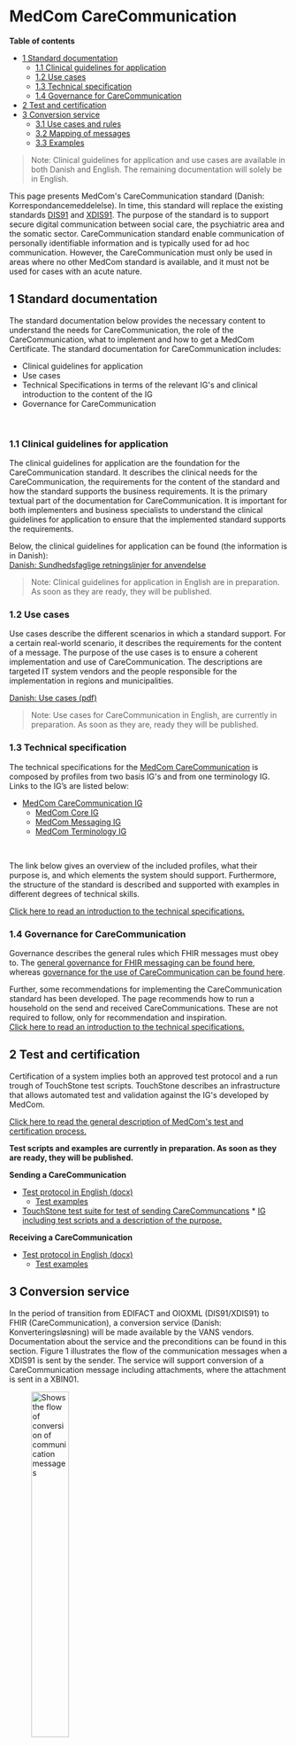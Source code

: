 # MedCom CareCommunication

**Table of contents**
* [1 Standard documentation](#1-standard-documentation)
  * [1.1 Clinical guidelines for application](#11-clinical-guidelines-for-application)
  * [1.2 Use cases](#12-use-cases)
  * [1.3 Technical specification](#13-technical-specification)
  * [1.4 Governance for CareCommunication](#14-governance-for-carecommunication)
* [2 Test and certification](#2-test-and-certification)
* [3 Conversion service](#3-conversion-service)
  * [3.1 Use cases and rules](#31-use-cases-and-rules)
  * [3.2 Mapping of messages](#32-mapping-of-messages)
  * [3.3 Examples](#33-examples)

> Note: Clinical guidelines for application and use cases are available in both Danish and English. The remaining documentation will solely be in English.

This page presents MedCom's CareCommunication standard (Danish: Korrespondancemeddelelse). In time, this standard will replace the existing standards <a href="https://svn.medcom.dk/svn/releases/Standarder/Den%20gode%20korrespondance/EDI/Dokumentation/" target="_blank">DIS91</a> and <a href="https://svn.medcom.dk/svn/releases/Standarder/Den%20gode%20korrespondance/XML/Dokumentation/" target="_blank">XDIS91</a>. The purpose of the standard is to support secure digital communication between social care, the psychiatric area and the somatic sector. CareCommunication standard enable communication of personally identifiable information and is typically used for ad hoc communication. However, the CareCommunication must only be used in areas where no other MedCom standard is available, and it must not be used for cases with an acute nature.

<!-- In a CareCommunication it is possible to attach a file, to include a category code which enables automatic sorting of the messages, and it is further possible to include a topic that supports the category.  -->

## 1 Standard documentation 
The standard documentation below provides the necessary content to understand the needs for CareCommunication, the role of the CareCommunication, what to implement and how to get a MedCom Certificate. The standard documentation for CareCommunication includes:
  * Clinical guidelines for application
  * Use cases
  * Technical Specifications in terms of the relevant IG's and clinical introduction to the content of the IG
  * Governance for CareCommunication 
<p>&nbsp;</p>


### 1.1 Clinical guidelines for application 
The clinical guidelines for application are the foundation for the CareCommunication standard. It describes the clinical needs for the CareCommunication, the requirements for the content of the standard and how the standard supports the business requirements. It is the primary textual part of the documentation for CareCommunication. It is important for both implementers and business specialists to understand the clinical guidelines for application to ensure that the implemented standard supports the requirements.

Below, the clinical guidelines for application can be found (the information is in Danish):<br> 
[Danish: Sundhedsfaglige retningslinjer for anvendelse](assets/documents/Clinical-guidelines-DA.md) <br> 
 
 >Note: Clinical guidelines for application in English are in preparation. As soon as they are ready, they will be published. 

<!-- [English: Clinical guidelines for application](assets/documents/Clinical-guidelines-ENG.md)  -->

### 1.2 Use cases
Use cases describe the different scenarios in which a standard support. For a certain real-world scenario, it describes the requirements for the content of a message. The purpose of the use cases is to ensure a coherent implementation and use of CareCommunication. The descriptions are targeted IT system vendors and the people responsible for the implementation in regions and municipalities.

<!-- The use cases for CareCommunication are qualified in collaboration with EPR and vendors catering to the municipalities. -->

[Danish: Use cases (pdf)](assets/CareCommunication_use_cases_v4.0.0.pdf) 

 >Note: Use cases for CareCommunication in English, are currently in preparation. As soon as they are, ready they will be published. 

<!-- Below can the use cases in Danish and English be found:<br> 

[Danish: Use cases](assets/documents/UseCases-DA.md) <br> 
[English: Use cases](assets/documents/UseCases-ENG.md)  -->

### 1.3 Technical specification

The technical specifications for the <a href="https://medcomfhir.dk/ig/carecommunication/" target="_blank">MedCom CareCommunication</a> is composed by profiles from two basis IG's and from one terminology IG. Links to the IG’s are listed below:
* <a href="https://medcomfhir.dk/ig/carecommunication/" target="_blank">MedCom CareCommunication IG</a>
  *	<a href="https://medcomfhir.dk/ig/core/index.html" target="_blank">MedCom Core IG</a>
  *	<a href="https://medcomfhir.dk/ig/messaging/" target="_blank">MedCom Messaging IG</a>
  *	<a href="https://medcomfhir.dk/ig/terminology/" target="_blank">MedCom Terminology IG</a>
<p>&nbsp;</p>

<!-- The profiles that are part of the technical specification for <a href="https://medcomfhir.dk/ig/carecommunication/" target="_blank">MedCom CareCommunication IG</a> are:  
*	<a href="https://medcomfhir.dk/ig/carecommunication/StructureDefinition-medcom-careCommunication-communication.html" target="_blank">MedComCareCommunication</a>
*	<a href="https://medcomfhir.dk/ig/carecommunication/StructureDefinition-medcom-careCommunication-message.html" target="_blank">MedComCareCommunicationMessage</a>
*	<a href="https://medcomfhir.dk/ig/carecommunication/StructureDefinition-medcom-careCommunication-messageHeader.html" target="_blank">MedComCareCommunicationMessageHeader </a>
<p>&nbsp;</p> -->

The link below gives an overview of the included profiles, what their purpose is, and which elements the system should support.
Furthermore, the structure of the standard is described and supported with examples in different degrees of technical skills.

[Click here to read an introduction to the technical specifications.](assets/documents/Intro-Technical-Spec-ENG.md)

### 1.4 Governance for CareCommunication
Governance describes the general rules which FHIR messages must obey to. The [general governance for FHIR messaging can be found here](https://medcomdk.github.io/MedCom-FHIR-Communication), whereas [governance for the use of CareCommunication can be found here](https://medcomdk.github.io/MedCom-FHIR-Communication/assets/documents/governance-for-careCommunication.html). 

Further, some recommendations for implementing the CareCommunication standard has been developed. The page recommends how to run a household on the send and received CareCommunications. These are not required to follow, only for recommendation and inspiration.  
[Click here to read an introduction to the technical specifications.](assets/documents/Intro-Technical-Spec-ENG.md)


## 2 Test and certification
Certification of a system implies both an approved test protocol and a run trough of TouchStone test scripts. TouchStone describes an infrastructure that allows automated test and validation against the IG's developed by MedCom. 

<a href="https://medcomdk.github.io/MedComLandingPage/#3-test-and-certification" target="_blank">Click here to read the general description of MedCom's test and certification process.</a> <br>

<b>Test scripts and examples are currently in preparation. As soon as they are ready, they will be published.</b>

 **Sending a CareCommunication**
  * [Test protocol in English (docx)](assets/CareCommunication_Testprotocol_Send.docx)
    * <a href="https://medcomfhir.dk/ig/carecommunicationtestscripts/testexamples.html">Test examples</a>
  *  <a href="https://touchstone.aegis.net/touchstone/conformance/current?suite=FHIR4-0-1-CareCommunication-send-Client">TouchStone test suite for test of sending CareCommuncations</a>
    * <a href="https://medcomfhir.dk/ig/carecommunicationtestscripts/testscripts.html">IG including test scripts and a description of the purpose.</a>

**Receiving a CareCommunication**
  * [Test protocol in English (docx)](assets/CareCommunication_Testprotocol_Receive.docx)
    * <a href="https://medcomfhir.dk/ig/carecommunicationtestscripts/testexamples.html">Test examples</a>


## 3 Conversion service 
In the period of transition from EDIFACT and OIOXML (DIS91/XDIS91) to FHIR (CareCommunication), a conversion service (Danish: Konverteringsløsning) will be made available by the VANS vendors. Documentation about the service and the preconditions can be found in this section. Figure 1 illustrates the flow of the communication messages when a XDIS91 is sent by the sender. The service will support conversion of a CareCommunication message including attachments, where the attachment is sent in a XBIN01. 

<figure>
<img src="assets/images/Conversion.png" alt="Shows the flow of conversion of communication messages" style="width:40%" id="Fig2">
<figcaption text-align="center"><b>Figure 1 illustrates the flow of conversion of communication messages</b></figcaption>
</figure>

The service concerns only conversion between OIOXML and FHIR. For this reason, messages sent in EDIFACT must be converted to OIOXML before conversion to FHIR. Conversion will only be performed when the sender and receiver doesn’t support the same standard format.

The service is intended to be available from spring 2025 to the end of 2026. The requirements for the service are made in collaboration the national working group, it-vendors and VANS vendors.

### 3.1 Use cases and rules
The following document includes preconditions for the conversion, use cases describing the flow of events, rules concerning to mapping. 

[Use cases and rules in Danish (pdf)](assets/UseCases-ConversionService.pdf)

### 3.2 Mapping of messages
The follow documents describe mapping of the communication messages and receipts. For the communication messages mapping to/from XDIS91 and XBIN01 and to/from CareCommunication is described. For the receipts mapping to/from XCTL (01, 02, 03) to/from Acknowledgement is described. Both mandatory and optional elements in the standards are included and if relevant, a comment is added. 

Update of mapping table for XDIS91/CareCommunication: Changes of 2025-03-28 are marked with red.

[Mapping of communication messages (XDIS91/CareCommunication) (xlsx)](assets/Mapning-XDIS91-CareCommunication.xlsx) <br>
[Mapping of acknowledgement messages (XCTL/Acknowledgement) (xlsx)](assets/Mapning-XCTL-Acknowledgement.xlsx)

### 3.3 Examples
The table below includes examples of the mapping illustrating four different flows for CareCommunication version 4.0. Flow 1 and flow 3 CareCommunication files have been updated due to errors 2025-03-28.

<style type="text/css">
.tg  {border-collapse:collapse;border-spacing:0;}
.tg td{border-color:black;border-style:solid;border-width:1px;font-family:Arial, sans-serif;font-size:14px;
  overflow:hidden;padding:10px 5px;word-break:normal;}
.tg th{border-color:black;border-style:solid;border-width:1px;font-family:Arial, sans-serif;font-size:14px;
  font-weight:normal;overflow:hidden;padding:10px 5px;word-break:normal;}
.tg .tg-c3ow{border-color:inherit;text-align:center;vertical-align:top}
.tg .tg-fymr{border-color:inherit;font-weight:bold;text-align:left;vertical-align:top}
.tg .tg-7btt{border-color:inherit;font-weight:bold;text-align:center;vertical-align:top}
</style>
<table class="tg">
<thead>
  <tr>
    <th class="tg-fymr">Flow</th>
    <th class="tg-7btt">From sender to VANS</th>
    <th class="tg-fymr">From VANS to receiver</th>
  </tr>
</thead>
<tbody>
  <tr>
    <td class="tg-c3ow">1</td>
    <td class="tg-c3ow"><a href="https://medcomdk.github.io/dk-medcom-carecommunication/assets/examples/Flow1-XDIS91_Ex_to_FHIR.xml" target="_blank">XDIS91</a> <br> <a href="https://medcomdk.github.io/dk-medcom-carecommunication/assets/examples/Flow1-XBIN01_Ex_to_FHIR.xml" target="_blank">XBIN01</a></td>
    <td class="tg-c3ow"><a href="https://medcomdk.github.io/dk-medcom-carecommunication/assets/examples/Flow1-CareCommunication_Ex_from_OIOXML.xml" target="_blank">CareCommunication</a></td>
  </tr>
  <tr>
    <td class="tg-c3ow">2</td>
    <td class="tg-c3ow"><a href="https://medcomdk.github.io/dk-medcom-carecommunication/assets/examples/Flow2-XCTL03_Ex_from_FHIR_XDIS91.xml" target="_blank">XCTL03 for XDIS91</a> <br> <a href="https://medcomdk.github.io/dk-medcom-carecommunication/assets/examples/Flow2-XCTL03_Ex_from_FHIR_XBIN01.xml" target="_blank">XCTL03 for XBIN01</a></td>
    <td class="tg-c3ow"><a href="https://medcomdk.github.io/dk-medcom-carecommunication/assets/examples/Flow2-Acknowledgement_Ex_to_OIOXML.xml" target="_blank">Acknowledgement</a></td>
  </tr>
  <tr>
    <td class="tg-c3ow">3</td>
    <td class="tg-c3ow"><a href="https://medcomdk.github.io/dk-medcom-carecommunication/assets/examples/Flow3-CareCommunication_Ex_to_OIOXML.xml" target="_blank">CareCommunication</a></td>
    <td class="tg-c3ow"><a href="https://medcomdk.github.io/dk-medcom-carecommunication/assets/examples/Flow3-XDIS91_Ex_from_FHIR.xml" target="_blank">XDIS91</a><br><a href="https://medcomdk.github.io/dk-medcom-carecommunication/assets/examples/Flow3-XBIN01_Ex_from_FHIR.xml" target="_blank">XBIN01</a></td>
  </tr>
  <tr>
    <td class="tg-c3ow">4</td>
    <td class="tg-c3ow"><a href="https://medcomdk.github.io/dk-medcom-carecommunication/assets/examples/Flow4-Acknowledgement_Ex_from_OIOXML.xml" target="_blank">Acknowledgement</a></td>
    <td class="tg-c3ow"><a href="https://medcomdk.github.io/dk-medcom-carecommunication/assets/examples/Flow4-XCTL03_Ex_to_FHIR_XDIS91.xml" target="_blank">XCTL03 for XDIS91</a> <br> <a href="https://medcomdk.github.io/dk-medcom-carecommunication/assets/examples/Flow4-XCTL03_Ex_to_FHIR_XBIN01.xml" target="_blank">XCTL03 for XBIN01</a></td>
  </tr>
</tbody>
</table>

### 3.4 Test protocol
Test of the conversion service includes going through the testprotocol. In the test protocol the use cases and rules in the use case document are adressed, and it will be ensured that the mapping is performed correctly. 
  * [Test protocol in English (docx)](assets/ConversionService_Testprotocol.docx)
    * [Test examples for the test protocol (zip)](assets/ConversionService_TestExamples_2025_01_30.zip).
    * [Test examples without VANSenvelope (zip)](assets/ConvertionService_examples_without_VANSenvelope.zip). (Note: Not for use in test protocol)